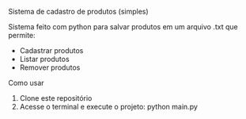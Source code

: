 Sistema de cadastro de produtos (simples)

Sistema feito com python para salvar produtos em um arquivo .txt que permite:

- Cadastrar produtos
- Listar produtos
- Remover produtos 

Como usar

1. Clone este repositório
3. Acesse o terminal e execute o projeto: python main.py
